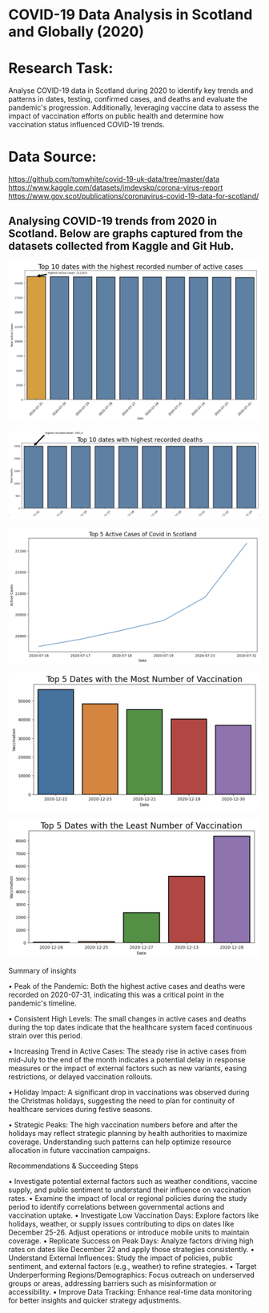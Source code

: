 # COVID-19 Data Analysis in Scotland and Globally (2020)

# Research Task: 
Analyse COVID-19 data in Scotland during 2020 to identify key trends and patterns in dates, testing, confirmed cases, and deaths and evaluate the pandemic's progression. Additionally, leveraging vaccine data to assess the impact of vaccination efforts on public health and determine how vaccination status influenced COVID-19 trends.

# Data Source: 
https://github.com/tomwhite/covid-19-uk-data/tree/master/data
https://www.kaggle.com/datasets/imdevskp/corona-virus-report
https://www.gov.scot/publications/coronavirus-covid-19-data-for-scotland/

## Analysing COVID-19 trends from 2020 in Scotland. Below are graphs captured from the datasets collected from Kaggle and Git Hub.
![image alt](https://github.com/stanley-fok/COVID-19-Data-Visualisation/blob/a905f2ccdd63c124c184acb48d2c959eb57b29dd/1.png)

![image alt](https://github.com/stanley-fok/COVID-19-Data-Visualisation/blob/01525830dbe5057412dd31587341de74f969e653/2.png)

![image alt](https://github.com/stanley-fok/COVID-19-Data-Visualisation/blob/01525830dbe5057412dd31587341de74f969e653/3.png)

![image alt](https://github.com/stanley-fok/COVID-19-Data-Visualisation/blob/01525830dbe5057412dd31587341de74f969e653/4.png)

![image alt](https://github.com/stanley-fok/COVID-19-Data-Visualisation/blob/01525830dbe5057412dd31587341de74f969e653/5.png)


Summary of insights  

• Peak of the Pandemic: Both the highest active cases and deaths were recorded on 2020-07-31, indicating this was a critical point in the pandemic's timeline.

• Consistent High Levels: The small changes in active cases and deaths during the top dates indicate that the healthcare system faced continuous strain over this period.

• Increasing Trend in Active Cases: The steady rise in active cases from mid-July to the end of the month indicates a potential delay in response measures or the impact of external factors such as new variants, easing restrictions, or delayed vaccination rollouts.

• Holiday Impact: A significant drop in vaccinations was observed during the Christmas holidays, suggesting the need to plan for continuity of healthcare services during festive seasons.

• Strategic Peaks: The high vaccination numbers before and after the holidays may reflect strategic planning by health authorities to maximize coverage. Understanding such patterns can help optimize resource allocation in future vaccination campaigns.


Recommendations & Succeeding Steps

• Investigate potential external factors such as weather conditions, vaccine supply, and public sentiment to understand their influence on vaccination rates.
• Examine the impact of local or regional policies during the study period to identify correlations between governmental actions and vaccination uptake.
• Investigate Low Vaccination Days: Explore factors like holidays, weather, or supply issues contributing to dips on dates like December 25-26. Adjust operations or introduce mobile units to maintain coverage.
• Replicate Success on Peak Days: Analyze factors driving high rates on dates like December 22 and apply those strategies consistently.
• Understand External Influences: Study the impact of policies, public sentiment, and external factors (e.g., weather) to refine strategies.
• Target Underperforming Regions/Demographics: Focus outreach on underserved groups or areas, addressing barriers such as misinformation or accessibility.
• Improve Data Tracking: Enhance real-time data monitoring for better insights and quicker strategy adjustments.
